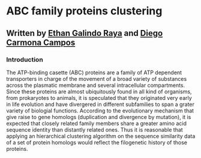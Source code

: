 # ABC family proteins clustering

## Written by [Ethan Galindo Raya](https://ethan-gr.github.io/ethangr.io/) and [Diego Carmona Campos](https://diego-carc.github.io/diego-carc.io/)

### Introduction 
The ATP-binding casette (ABC) proteins are a family of ATP dependent transporters in charge of the movement of a broad variety of substances across the plasmatic
membrane and several intracellular compartments. Since these proteins are almost ubiquitously found in all kind of organisms, from prokaryotes to animals, it is speculated that 
they originated very early in life evolution and have divergered in different subfamilies to span a grater variety of biologial functions. 
According to the evolutionary mechanism that give raise to gene homologs (duplication and divergence by mutation), it is expected that closely related family members share a greater
amino acid sequence identity than distantly related ones. Thus it is reasonable that applying an hierarchical clustering algorithm on the sequence similarity data of a set of protein
homologs would reflect the filogenetic history of those proteins. 
